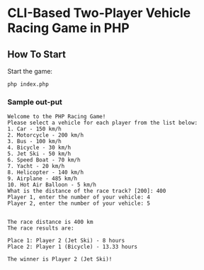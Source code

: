 # CLI-Based Two-Player Vehicle Racing Game in PHP

## How To Start

Start the game:
```shell
php index.php
```

### Sample out-put
```shell
Welcome to the PHP Racing Game!
Please select a vehicle for each player from the list below:
1. Car - 150 km/h
2. Motorcycle - 200 km/h
3. Bus - 100 km/h
4. Bicycle - 30 km/h
5. Jet Ski - 50 km/h
6. Speed Boat - 70 km/h
7. Yacht - 20 km/h
8. Helicopter - 140 km/h
9. Airplane - 485 km/h
10. Hot Air Balloon - 5 km/h
What is the distance of the race track? [200]: 400
Player 1, enter the number of your vehicle: 4
Player 2, enter the number of your vehicle: 5


The race distance is 400 km
The race results are:

Place 1: Player 2 (Jet Ski) - 8 hours
Place 2: Player 1 (Bicycle) - 13.33 hours

The winner is Player 2 (Jet Ski)!
```
